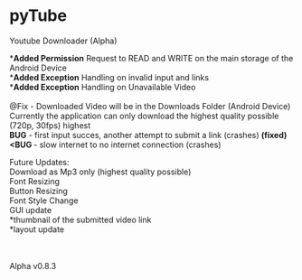 # pyTube
Youtube Downloader (Alpha) <br>

*<b>Added Permission</b> Request to READ and WRITE on the main storage of the Android Device <br>
*<b>Added Exception</b> Handling on invalid input and links <br>
*<b>Added Exception</b> Handling on Unavailable Video <br>
<br>
@Fix - Downloaded Video will be in the Downloads Folder (Android Device)
<br>
Currently the application can only download the highest quality possible (720p, 30fps) highest
<br>
<b>BUG</b> - first input succes, another attempt to submit a link (crashes) <b>(fixed)</b> <br>
<b><BUG </b> - slow internet to no internet connection (crashes)


Future Updates: <br>
  Download as Mp3 only (highest quality possible) <br>
  Font Resizing <br>
  Button Resizing <br>
  Font Style Change <br>
  GUI update <br>
    *thumbnail of the submitted video link <br>
    *layout update <br>
 <br>
 <br>

Alpha v0.8.3

